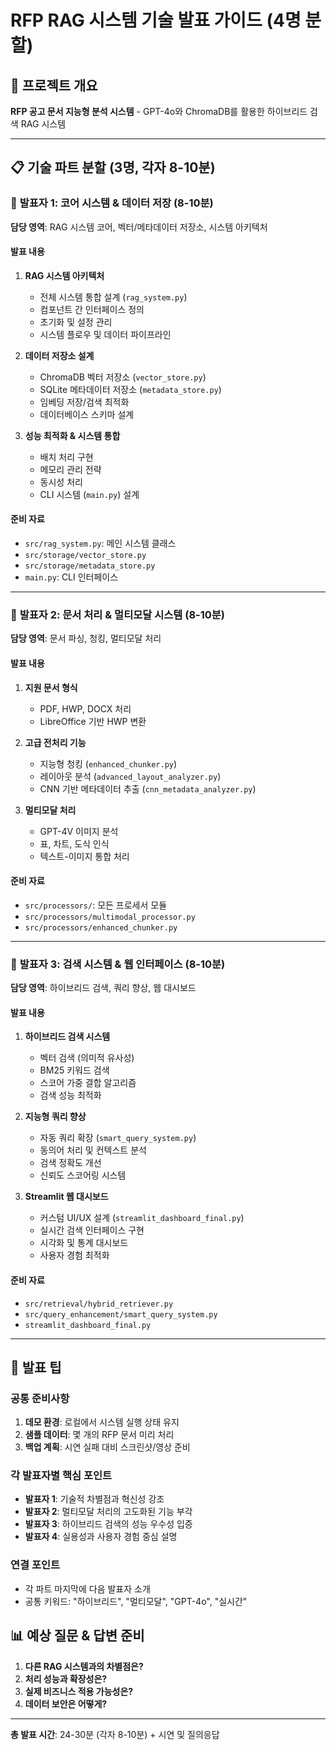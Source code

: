 # RFP RAG 시스템 기술 발표 가이드 (4명 분할)

## 🎯 프로젝트 개요
**RFP 공고 문서 지능형 분석 시스템** - GPT-4o와 ChromaDB를 활용한 하이브리드 검색 RAG 시스템

---

## 📋 기술 파트 분할 (3명, 각자 8-10분)

### 👤 **발표자 1: 코어 시스템 & 데이터 저장** (8-10분)
**담당 영역**: RAG 시스템 코어, 벡터/메타데이터 저장소, 시스템 아키텍처

#### 발표 내용
1. **RAG 시스템 아키텍처**
   - 전체 시스템 통합 설계 (`rag_system.py`)
   - 컴포넌트 간 인터페이스 정의
   - 초기화 및 설정 관리
   - 시스템 플로우 및 데이터 파이프라인

2. **데이터 저장소 설계**
   - ChromaDB 벡터 저장소 (`vector_store.py`)
   - SQLite 메타데이터 저장소 (`metadata_store.py`)
   - 임베딩 저장/검색 최적화
   - 데이터베이스 스키마 설계

3. **성능 최적화 & 시스템 통합**
   - 배치 처리 구현
   - 메모리 관리 전략
   - 동시성 처리
   - CLI 시스템 (`main.py`) 설계

#### 준비 자료
- `src/rag_system.py`: 메인 시스템 클래스
- `src/storage/vector_store.py`
- `src/storage/metadata_store.py`
- `main.py`: CLI 인터페이스

---

### 👤 **발표자 2: 문서 처리 & 멀티모달 시스템** (8-10분)
**담당 영역**: 문서 파싱, 청킹, 멀티모달 처리

#### 발표 내용
1. **지원 문서 형식**
   - PDF, HWP, DOCX 처리
   - LibreOffice 기반 HWP 변환

2. **고급 전처리 기능**
   - 지능형 청킹 (`enhanced_chunker.py`)
   - 레이아웃 분석 (`advanced_layout_analyzer.py`)
   - CNN 기반 메타데이터 추출 (`cnn_metadata_analyzer.py`)

3. **멀티모달 처리**
   - GPT-4V 이미지 분석
   - 표, 차트, 도식 인식
   - 텍스트-이미지 통합 처리

#### 준비 자료
- `src/processors/`: 모든 프로세서 모듈
- `src/processors/multimodal_processor.py`
- `src/processors/enhanced_chunker.py`

---

### 👤 **발표자 3: 검색 시스템 & 웹 인터페이스** (8-10분)
**담당 영역**: 하이브리드 검색, 쿼리 향상, 웹 대시보드

#### 발표 내용
1. **하이브리드 검색 시스템**
   - 벡터 검색 (의미적 유사성)
   - BM25 키워드 검색
   - 스코어 가중 결합 알고리즘
   - 검색 성능 최적화

2. **지능형 쿼리 향상**
   - 자동 쿼리 확장 (`smart_query_system.py`)
   - 동의어 처리 및 컨텍스트 분석
   - 검색 정확도 개선
   - 신뢰도 스코어링 시스템

3. **Streamlit 웹 대시보드**
   - 커스텀 UI/UX 설계 (`streamlit_dashboard_final.py`)
   - 실시간 검색 인터페이스 구현
   - 시각화 및 통계 대시보드
   - 사용자 경험 최적화

#### 준비 자료
- `src/retrieval/hybrid_retriever.py`
- `src/query_enhancement/smart_query_system.py`
- `streamlit_dashboard_final.py`

---

## 🎨 발표 팁

### 공통 준비사항
1. **데모 환경**: 로컬에서 시스템 실행 상태 유지
2. **샘플 데이터**: 몇 개의 RFP 문서 미리 처리
3. **백업 계획**: 시연 실패 대비 스크린샷/영상 준비

### 각 발표자별 핵심 포인트
- **발표자 1**: 기술적 차별점과 혁신성 강조
- **발표자 2**: 멀티모달 처리의 고도화된 기능 부각
- **발표자 3**: 하이브리드 검색의 성능 우수성 입증
- **발표자 4**: 실용성과 사용자 경험 중심 설명

### 연결 포인트
- 각 파트 마지막에 다음 발표자 소개
- 공통 키워드: "하이브리드", "멀티모달", "GPT-4o", "실시간"

## 📊 예상 질문 & 답변 준비
1. **다른 RAG 시스템과의 차별점은?**
2. **처리 성능과 확장성은?**
3. **실제 비즈니스 적용 가능성은?**
4. **데이터 보안은 어떻게?**

---

**총 발표 시간**: 24-30분 (각자 8-10분) + 시연 및 질의응답